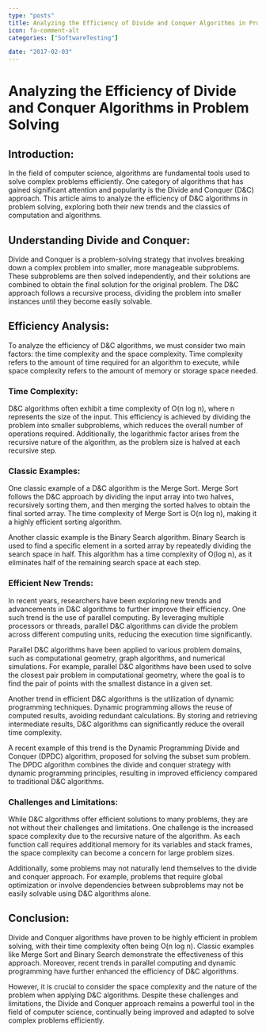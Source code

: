 ```yaml
---
type: "posts"
title: Analyzing the Efficiency of Divide and Conquer Algorithms in Problem Solving
icon: fa-comment-alt
categories: ["SoftwareTesting"]

date: "2017-02-03"
---
```




# Analyzing the Efficiency of Divide and Conquer Algorithms in Problem Solving

## Introduction:
In the field of computer science, algorithms are fundamental tools used to solve complex problems efficiently. One category of algorithms that has gained significant attention and popularity is the Divide and Conquer (D&C) approach. This article aims to analyze the efficiency of D&C algorithms in problem solving, exploring both their new trends and the classics of computation and algorithms.

## Understanding Divide and Conquer:
Divide and Conquer is a problem-solving strategy that involves breaking down a complex problem into smaller, more manageable subproblems. These subproblems are then solved independently, and their solutions are combined to obtain the final solution for the original problem. The D&C approach follows a recursive process, dividing the problem into smaller instances until they become easily solvable.

## Efficiency Analysis:
To analyze the efficiency of D&C algorithms, we must consider two main factors: the time complexity and the space complexity. Time complexity refers to the amount of time required for an algorithm to execute, while space complexity refers to the amount of memory or storage space needed.

### Time Complexity:
D&C algorithms often exhibit a time complexity of O(n log n), where n represents the size of the input. This efficiency is achieved by dividing the problem into smaller subproblems, which reduces the overall number of operations required. Additionally, the logarithmic factor arises from the recursive nature of the algorithm, as the problem size is halved at each recursive step.

### Classic Examples:
One classic example of a D&C algorithm is the Merge Sort. Merge Sort follows the D&C approach by dividing the input array into two halves, recursively sorting them, and then merging the sorted halves to obtain the final sorted array. The time complexity of Merge Sort is O(n log n), making it a highly efficient sorting algorithm.

Another classic example is the Binary Search algorithm. Binary Search is used to find a specific element in a sorted array by repeatedly dividing the search space in half. This algorithm has a time complexity of O(log n), as it eliminates half of the remaining search space at each step.

### Efficient New Trends:
In recent years, researchers have been exploring new trends and advancements in D&C algorithms to further improve their efficiency. One such trend is the use of parallel computing. By leveraging multiple processors or threads, parallel D&C algorithms can divide the problem across different computing units, reducing the execution time significantly.

Parallel D&C algorithms have been applied to various problem domains, such as computational geometry, graph algorithms, and numerical simulations. For example, parallel D&C algorithms have been used to solve the closest pair problem in computational geometry, where the goal is to find the pair of points with the smallest distance in a given set.

Another trend in efficient D&C algorithms is the utilization of dynamic programming techniques. Dynamic programming allows the reuse of computed results, avoiding redundant calculations. By storing and retrieving intermediate results, D&C algorithms can significantly reduce the overall time complexity.

A recent example of this trend is the Dynamic Programming Divide and Conquer (DPDC) algorithm, proposed for solving the subset sum problem. The DPDC algorithm combines the divide and conquer strategy with dynamic programming principles, resulting in improved efficiency compared to traditional D&C algorithms.

### Challenges and Limitations:
While D&C algorithms offer efficient solutions to many problems, they are not without their challenges and limitations. One challenge is the increased space complexity due to the recursive nature of the algorithm. As each function call requires additional memory for its variables and stack frames, the space complexity can become a concern for large problem sizes.

Additionally, some problems may not naturally lend themselves to the divide and conquer approach. For example, problems that require global optimization or involve dependencies between subproblems may not be easily solvable using D&C algorithms alone.

## Conclusion:
Divide and Conquer algorithms have proven to be highly efficient in problem solving, with their time complexity often being O(n log n). Classic examples like Merge Sort and Binary Search demonstrate the effectiveness of this approach. Moreover, recent trends in parallel computing and dynamic programming have further enhanced the efficiency of D&C algorithms.

However, it is crucial to consider the space complexity and the nature of the problem when applying D&C algorithms. Despite these challenges and limitations, the Divide and Conquer approach remains a powerful tool in the field of computer science, continually being improved and adapted to solve complex problems efficiently.